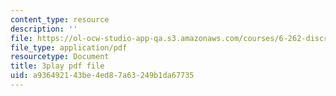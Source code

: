 ```yaml
---
content_type: resource
description: ''
file: https://ol-ocw-studio-app-qa.s3.amazonaws.com/courses/6-262-discrete-stochastic-processes-spring-2011/a936492143be4ed87a63249b1da67735_qxaBDDib9_A.pdf
file_type: application/pdf
resourcetype: Document
title: 3play pdf file
uid: a9364921-43be-4ed8-7a63-249b1da67735
---
```

